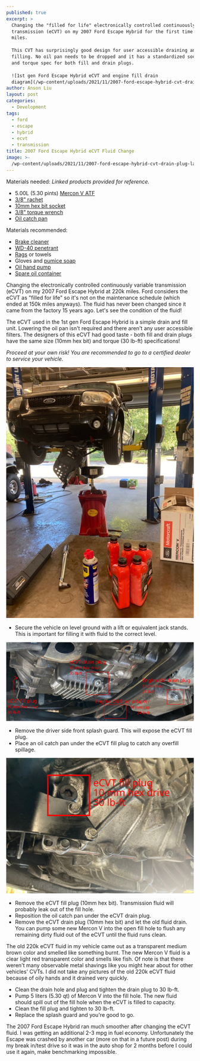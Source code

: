 ```yaml
---
published: true
excerpt: >
  Changing the "filled for life" electronically controlled continuously variable
  transmission (eCVT) on my 2007 Ford Escape Hybrid for the first time in 220k
  miles.

  This CVT has surprisingly good design for user accessible draining and
  filling. No oil pan needs to be dropped and it has a standardized socket size
  and torque spec for both fill and drain plugs. 

  ![1st gen Ford Escape Hybrid eCVT and engine fill drain
  diagram](/wp-content/uploads/2021/11/2007-ford-escape-hybrid-cvt-drain-plug-labeled.jpg.svg)
author: Anson Liu
layout: post
categories:
  - Development
tags:
  - ford
  - escape
  - hybrid
  - ecvt
  - transmission
title: 2007 Ford Escape Hybrid eCVT Fluid Change
image: >-
  /wp-content/uploads/2021/11/2007-ford-escape-hybrid-cvt-drain-plug-labeled.jpg.svg
---
```


Materials needed: *Linked products provided for reference.*
- 5.00L (5.30 pints) [Mercon V ATF](https://amzn.to/3DCVwGf)
- [3/8" rachet](https://amzn.to/3GzNe49)
- [10mm hex bit socket](https://amzn.to/3y9glZ1)
- [3/8" torque wrench](https://amzn.to/3dytykw)
- [Oil catch pan](https://amzn.to/30sWaZu)

Materials recommended:
- [Brake cleaner](https://amzn.to/30veGR9)
- [WD-40 penetrant](https://amzn.to/3yBf25d)
- [Rags](https://amzn.to/3q2HOaY) or towels
- Gloves and [pumice soap](https://amzn.to/3oWlujT)
- [Oil hand pump](https://amzn.to/3oVF5Rt)
- [Spare oil container](https://amzn.to/3ysjmUc)

Changing the electronically controlled continuously variable transmission (eCVT) on my 2007 Ford Escape Hybrid at 220k miles. Ford considers the eCVT as "filled for life" so it's not on the maintenance schedule (which ended at 150k miles anyways). The fluid has never been changed since it came from the factory 15 years ago. Let's see the condition of the fluid!

The eCVT used in the 1st gen Ford Escape Hybrid is a simple drain and fill unit. Lowering the oil pan isn't required and there aren't any user accessible filters. The designers of this eCVT had good taste - both fill and drain plugs have the same size (10mm hex bit) and torque (30 lb-ft) specifications! 

*Proceed at your own risk! You are recommended to go to a certified dealer to service your vehicle.*

![Ford Escape on lift w/ splash guard removed](/wp-content/uploads/2021/11/2007-ford-escape-hybrid-ecvt-splash-guard-removed.jpg)

- Secure the vehicle on level ground with a lift or equivalent jack stands. This is important for filling it with fluid to the correct level. 

![1st gen Ford Escape Hybrid eCVT and engine fill drain diagram](/wp-content/uploads/2021/11/2007-ford-escape-hybrid-cvt-drain-plug-labeled.jpg.svg)

- Remove the driver side front splash guard. This will expose the eCVT fill plug.
- Place an oil catch pan under the eCVT fill plug to catch any overfill spillage.

![1st gen Ford Escape Hybrid eCVT fill plug](/wp-content/uploads/2021/11/2007-ford-escape-hybrid-cvt-fill-plug.jpg.svg)

- Remove the eCVT fill plug (10mm hex bit). Transmission fluid will probably leak out of the fill hole.
- Reposition the oil catch pan under the eCVT drain plug. 
- Remove the eCVT drain plug (10mm hex bit) and let the old fluid drain. You can pump some new Mercon V into the open fill hole to flush any remaining dirty fluid out of the eCVT until the fluid runs clean. 

The old 220k eCVT fluid in my vehicle came out as a transparent medium brown color and smelled like something burnt. The new Mercon V fluid is a clear light red transparent color and smells like fish. Of note is that there weren't many observable metal shavings like you might hear about for other vehicles' CVTs. I did not take any pictures of the old 220k eCVT fluid because of oily hands and it drained very quickly. 

- Clean the drain hole and plug and tighten the drain plug to 30 lb-ft.
- Pump 5 liters (5.30 qt) of Mercon V into the fill hole. The new fluid should spill out of the fill hole when the eCVT is filled to capacity.
- Clean the fill plug and tighten to 30 lb-ft.
- Replace the splash guard and you're good to go. 

The 2007 Ford Escape Hybrid ran much smoother after changing the eCVT fluid. I was getting an additional 2-3 mpg in fuel economy. Unfortunately the Escape was crashed by another car (more on that in a future post) during my break in/test drive so it was in the auto shop for 2 months before I could use it again, make benchmarking impossible.
